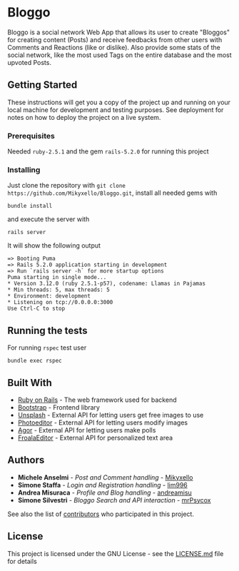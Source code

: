 # Bloggo

Bloggo is a social network Web App that allows its user to create "Bloggos" for creating content (Posts) and receive feedbacks from other users with Comments and Reactions (like or dislike). Also provide some stats of the social network, like the most used Tags on the entire database and the most upvoted Posts.  

## Getting Started

These instructions will get you a copy of the project up and running on your local machine for development and testing purposes. See deployment for notes on how to deploy the project on a live system.

### Prerequisites

Needed `ruby-2.5.1` and the gem `rails-5.2.0` for running this project

### Installing

Just clone the repository with `git clone https://github.com/Mikyxello/Bloggo.git`, install all needed gems with 

```
bundle install
```
and execute the server with

```
rails server
```

It will show the following output
```
=> Booting Puma
=> Rails 5.2.0 application starting in development 
=> Run `rails server -h` for more startup options
Puma starting in single mode...
* Version 3.12.0 (ruby 2.5.1-p57), codename: Llamas in Pajamas
* Min threads: 5, max threads: 5
* Environment: development
* Listening on tcp://0.0.0.0:3000
Use Ctrl-C to stop
```

## Running the tests

For running `rspec` test user 

```
bundle exec rspec
```

## Built With

* [Ruby on Rails](https://rubyonrails.org/) - The web framework used for backend
* [Bootstrap](https://getbootstrap.com/) - Frontend library
* [Unsplash](https://unsplash.com/) - External API for letting users get free images to use
* [Photoeditor](https://www.photoeditorsdk.com/) - External API for letting users modify images
* [Agor](https://www.open-agora.com/en/products/api) - External API for letting users make polls
* [FroalaEditor](https://www.froala.com/wysiwyg-editor) - External API for personalized text area

## Authors

* **Michele Anselmi** - *Post and Comment handling* - [Mikyxello](https://github.com/Mikyxello)
* **Simone Staffa** - *Login and Registration handling* - [lim996](https://github.com/lim996)
* **Andrea Misuraca** - *Profile and Blog handling* - [andreamisu](https://github.com/andreamisu)
* **Simone Silvestri** - *Bloggo Search and API interaction* - [mrPsycox](https://github.com/mrPsycox)

See also the list of [contributors](https://github.com/your/project/contributors) who participated in this project.

## License

This project is licensed under the GNU License - see the [LICENSE.md](LICENSE.md) file for details